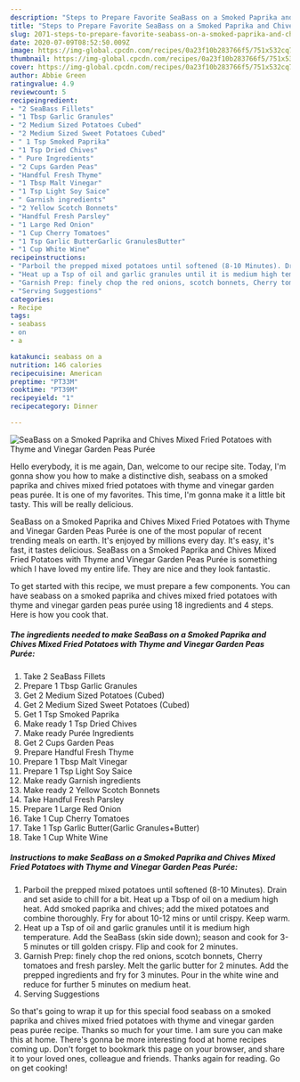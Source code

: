 ```yaml
---
description: "Steps to Prepare Favorite SeaBass on a Smoked Paprika and Chives Mixed Fried Potatoes with Thyme and Vinegar Garden Peas Purée"
title: "Steps to Prepare Favorite SeaBass on a Smoked Paprika and Chives Mixed Fried Potatoes with Thyme and Vinegar Garden Peas Purée"
slug: 2071-steps-to-prepare-favorite-seabass-on-a-smoked-paprika-and-chives-mixed-fried-potatoes-with-thyme-and-vinegar-garden-peas-puree
date: 2020-07-09T08:52:50.009Z
image: https://img-global.cpcdn.com/recipes/0a23f10b283766f5/751x532cq70/seabass-on-a-smoked-paprika-and-chives-mixed-fried-potatoes-with-thyme-and-vinegar-garden-peas-puree-recipe-main-photo.jpg
thumbnail: https://img-global.cpcdn.com/recipes/0a23f10b283766f5/751x532cq70/seabass-on-a-smoked-paprika-and-chives-mixed-fried-potatoes-with-thyme-and-vinegar-garden-peas-puree-recipe-main-photo.jpg
cover: https://img-global.cpcdn.com/recipes/0a23f10b283766f5/751x532cq70/seabass-on-a-smoked-paprika-and-chives-mixed-fried-potatoes-with-thyme-and-vinegar-garden-peas-puree-recipe-main-photo.jpg
author: Abbie Green
ratingvalue: 4.9
reviewcount: 5
recipeingredient:
- "2 SeaBass Fillets"
- "1 Tbsp Garlic Granules"
- "2 Medium Sized Potatoes Cubed"
- "2 Medium Sized Sweet Potatoes Cubed"
- " 1 Tsp Smoked Paprika"
- "1 Tsp Dried Chives"
- " Pure Ingredients"
- "2 Cups Garden Peas"
- "Handful Fresh Thyme"
- "1 Tbsp Malt Vinegar"
- "1 Tsp Light Soy Saice"
- " Garnish ingredients"
- "2 Yellow Scotch Bonnets"
- "Handful Fresh Parsley"
- "1 Large Red Onion"
- "1 Cup Cherry Tomatoes"
- "1 Tsp Garlic ButterGarlic GranulesButter"
- "1 Cup White Wine"
recipeinstructions:
- "Parboil the prepped mixed potatoes until softened (8-10 Minutes). Drain and set aside to chill for a bit. Heat up a Tbsp of oil on a medium high heat. Add smoked paprika and chives; add the mixed potatoes and combine thoroughly. Fry for about 10-12 mins or until crispy. Keep warm."
- "Heat up a Tsp of oil and garlic granules until it is medium high temperature. Add the SeaBass (skin side down); season and cook for 3-5 minutes or till golden crispy. Flip and cook for 2 minutes."
- "Garnish Prep: finely chop the red onions, scotch bonnets, Cherry tomatoes and fresh parsley. Melt the garlic butter for 2 minutes. Add the prepped ingredients and fry for 3 minutes. Pour in the white wine and reduce for further 5 minutes on medium heat."
- "Serving Suggestions"
categories:
- Recipe
tags:
- seabass
- on
- a

katakunci: seabass on a 
nutrition: 146 calories
recipecuisine: American
preptime: "PT33M"
cooktime: "PT39M"
recipeyield: "1"
recipecategory: Dinner

---
```



![SeaBass on a Smoked Paprika and Chives Mixed Fried Potatoes with Thyme and Vinegar Garden Peas Purée](https://img-global.cpcdn.com/recipes/0a23f10b283766f5/751x532cq70/seabass-on-a-smoked-paprika-and-chives-mixed-fried-potatoes-with-thyme-and-vinegar-garden-peas-puree-recipe-main-photo.jpg)

Hello everybody, it is me again, Dan, welcome to our recipe site. Today, I'm gonna show you how to make a distinctive dish, seabass on a smoked paprika and chives mixed fried potatoes with thyme and vinegar garden peas purée. It is one of my favorites. This time, I'm gonna make it a little bit tasty. This will be really delicious.

SeaBass on a Smoked Paprika and Chives Mixed Fried Potatoes with Thyme and Vinegar Garden Peas Purée is one of the most popular of recent trending meals on earth. It's enjoyed by millions every day. It's easy, it's fast, it tastes delicious. SeaBass on a Smoked Paprika and Chives Mixed Fried Potatoes with Thyme and Vinegar Garden Peas Purée is something which I have loved my entire life. They are nice and they look fantastic.




To get started with this recipe, we must prepare a few components. You can have seabass on a smoked paprika and chives mixed fried potatoes with thyme and vinegar garden peas purée using 18 ingredients and 4 steps. Here is how you cook that.

<!--inarticleads1-->

##### The ingredients needed to make SeaBass on a Smoked Paprika and Chives Mixed Fried Potatoes with Thyme and Vinegar Garden Peas Purée:

1. Take 2 SeaBass Fillets
1. Prepare 1 Tbsp Garlic Granules
1. Get 2 Medium Sized Potatoes (Cubed)
1. Get 2 Medium Sized Sweet Potatoes (Cubed)
1. Get  1 Tsp Smoked Paprika
1. Make ready 1 Tsp Dried Chives
1. Make ready  Purée Ingredients
1. Get 2 Cups Garden Peas
1. Prepare Handful Fresh Thyme
1. Prepare 1 Tbsp Malt Vinegar
1. Prepare 1 Tsp Light Soy Saice
1. Make ready  Garnish ingredients
1. Make ready 2 Yellow Scotch Bonnets
1. Take Handful Fresh Parsley
1. Prepare 1 Large Red Onion
1. Take 1 Cup Cherry Tomatoes
1. Take 1 Tsp Garlic Butter(Garlic Granules+Butter)
1. Take 1 Cup White Wine




<!--inarticleads2-->

##### Instructions to make SeaBass on a Smoked Paprika and Chives Mixed Fried Potatoes with Thyme and Vinegar Garden Peas Purée:

1. Parboil the prepped mixed potatoes until softened (8-10 Minutes). Drain and set aside to chill for a bit. Heat up a Tbsp of oil on a medium high heat. Add smoked paprika and chives; add the mixed potatoes and combine thoroughly. Fry for about 10-12 mins or until crispy. Keep warm.
1. Heat up a Tsp of oil and garlic granules until it is medium high temperature. Add the SeaBass (skin side down); season and cook for 3-5 minutes or till golden crispy. Flip and cook for 2 minutes.
1. Garnish Prep: finely chop the red onions, scotch bonnets, Cherry tomatoes and fresh parsley. Melt the garlic butter for 2 minutes. Add the prepped ingredients and fry for 3 minutes. Pour in the white wine and reduce for further 5 minutes on medium heat.
1. Serving Suggestions




So that's going to wrap it up for this special food seabass on a smoked paprika and chives mixed fried potatoes with thyme and vinegar garden peas purée recipe. Thanks so much for your time. I am sure you can make this at home. There's gonna be more interesting food at home recipes coming up. Don't forget to bookmark this page on your browser, and share it to your loved ones, colleague and friends. Thanks again for reading. Go on get cooking!
